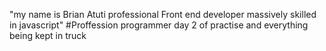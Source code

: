 "my name is Brian Atuti professional Front 
 end developer massively skilled in javascript"
#Proffession
programmer
day 2 of practise and everything being kept in  truck